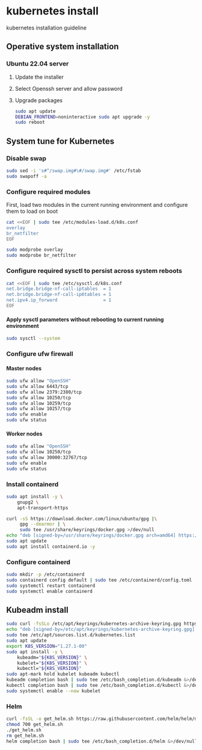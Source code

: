 # kubernetes install

kubernetes installation guideline

## Operative system installation

### Ubuntu 22.04 server

1. Update the installer

2. Select Openssh server and allow password

3. Upgrade packages
   
   ```bash
   sudo apt update
   DEBIAN_FRONTEND=noninteractive sudo apt upgrade -y
   sudo reboot
   ```

## System tune for Kubernetes

### Disable swap

```bash
sudo sed -i 's#^/swap.img#\#/swap.img#' /etc/fstab
sudo swapoff -a
```

### Configure required modules

First, load two modules in the current running environment and configure them to load on boot

```bash
cat <<EOF | sudo tee /etc/modules-load.d/k8s.conf
overlay
br_netfilter
EOF

sudo modprobe overlay
sudo modprobe br_netfilter
```

### Configure required sysctl to persist across system reboots

```bash
cat <<EOF | sudo tee /etc/sysctl.d/k8s.conf
net.bridge.bridge-nf-call-iptables  = 1
net.bridge.bridge-nf-call-ip6tables = 1
net.ipv4.ip_forward                 = 1
EOF
```

#### Apply sysctl parameters without rebooting to current running environment

```bash
sudo sysctl --system
```
### Configure ufw firewall

#### Master nodes
```bash
sudo ufw allow "OpenSSH"
sudo ufw allow 6443/tcp
sudo ufw allow 2379:2380/tcp
sudo ufw allow 10250/tcp
sudo ufw allow 10259/tcp
sudo ufw allow 10257/tcp
sudo ufw enable
sudo ufw status
```
#### Worker nodes
```bash
sudo ufw allow "OpenSSH"
sudo ufw allow 10250/tcp
sudo ufw allow 30000:32767/tcp
sudo ufw enable
sudo ufw status
```

### Install containerd

```bash
sudo apt install -y \
    gnupg2 \
    apt-transport-https
```

```bash
curl -sS https://download.docker.com/linux/ubuntu/gpg |\
     gpg --dearmor | \
     sudo tee /usr/share/keyrings/docker.gpg >/dev/null
echo "deb [signed-by=/usr/share/keyrings/docker.gpg arch=amd64] https://download.docker.com/linux/ubuntu $(lsb_release -cs) stable" | sudo tee /etc/apt/sources.list.d/docker.list
sudo apt update
sudo apt install containerd.io -y
```

### Configure containerd

```bash
sudo mkdir -p /etc/containerd
sudo containerd config default | sudo tee /etc/containerd/config.toml
sudo systemctl restart containerd
sudo systemctl enable containerd
```

## Kubeadm install

```bash
sudo curl -fsSLo /etc/apt/keyrings/kubernetes-archive-keyring.gpg https://packages.cloud.google.com/apt/doc/apt-key.gpg
echo "deb [signed-by=/etc/apt/keyrings/kubernetes-archive-keyring.gpg] https://apt.kubernetes.io/ kubernetes-xenial main" | \
sudo tee /etc/apt/sources.list.d/kubernetes.list
sudo apt update
export K8S_VERSION="1.27.1-00"
sudo apt install -y \
    kubeadm="${K8S_VERSION}" \
    kubelet="${K8S_VERSION}" \
    kubectl="${K8S_VERSION}"
sudo apt-mark hold kubelet kubeadm kubectl
kubeadm completion bash | sudo tee /etc/bash_completion.d/kubeadm &>/dev/null
kubectl completion bash | sudo tee /etc/bash_completion.d/kubectl &>/dev/null
sudo systemctl enable --now kubelet
```

### Helm

```bash
curl -fsSL -o get_helm.sh https://raw.githubusercontent.com/helm/helm/main/scripts/get-helm-3
chmod 700 get_helm.sh
./get_helm.sh
rm get_helm.sh
helm completion bash | sudo tee /etc/bash_completion.d/helm &>/dev/null

```
